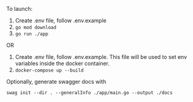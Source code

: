 To launch:

1. Create .env file, follow .env.example
2. `go mod download`
3. `go run ./app`

OR

1. Create .env file, follow .env.example. This file will be used to set env variables inside the docker container.
2. `docker-compose up --build`

Optionally, generate swagger docs with

`swag init --dir . --generalInfo ./app/main.go --output ./docs`